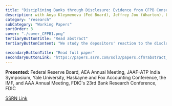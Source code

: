```yaml
---
title: "Disciplining Banks through Disclosure: Evidence from CFPB Consumer Complaints"
description: with Anya Kleymenova (Fed Board), Jeffrey Jou (Wharton), Laszlo Sandor (CFPB), and Rajesh Vijayaraghavan (UBC Sauder)
category: "research"
subCategory: "Working Papers"
sortOrder: 3
cover: "./cover_CFPB1.png"
tertiaryButtonTitle: "Read abstract"
tertiaryButtonContent: "We study the depositors' reaction to the disclosure of consumer complaints about their banks. Using the Consumer Financial Protection Bureau (CFPB) complaints data, we find banks subject to prudential CFPB oversight that receive consumer complaints experience a decline in uninsured deposits and respond by increasing offered deposit rates. We also analyze the content of consumer complaints in several ways. First, we find that complaints relating to bank accounts see a larger decline in deposits. Next, we leverage artificial intelligence (AI) tools to explore additional complaint classifications. Using topics identified by ChatGPT, we find complaints containing information on resolution expectations do not lead to similar deposit declines. Overall, our findings provide new evidence on the role of consumer complaints disclosure as a disciplinary mechanism and underscore the potential of AI tools to enhance the classification of complaints and support regulatory oversight."

secondaryButtonTitle: "Read full paper"
secondaryButtonLink: "https://papers.ssrn.com/sol3/papers.cfm?abstract_id=5041008"
---
```


**Presented:** Federal Reserve Board, AEA Annual Meeting, JAAF-ATP India
Symposium, Yale University, Haskayne and Fox Accounting Conference, the IMF, and AAA Annual Meeting, FDIC's 23rd Bank Research Conference, FDIC

[SSRN Link](https://papers.ssrn.com/sol3/papers.cfm?abstract_id=5041008)